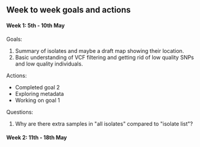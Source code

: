 ## Week to week goals and actions

#### Week 1: 5th - 10th May

Goals:  
1) Summary of isolates and maybe a draft map showing their location.  
2) Basic understanding of VCF filtering and getting rid of low quality SNPs and low quality individuals.  

Actions:
- Completed goal 2
- Exploring metadata
- Working on goal 1

Questions:
1) Why are there extra samples in "all isolates" compared to "isolate list"?


#### Week 2: 11th - 18th May